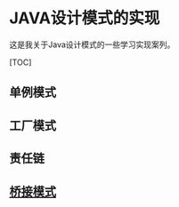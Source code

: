# JAVA设计模式的实现
这是我关于Java设计模式的一些学习实现案列。

[TOC]

## 单例模式

## 工厂模式

## 责任链

## [桥接模式]([https://github.com/iSteinsGate/designerpatter/blob/master/src/bridge/%E6%A1%A5%E6%8E%A5.md](https://github.com/iSteinsGate/designerpatter/blob/master/src/bridge/桥接.md))